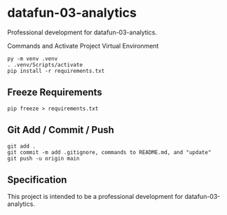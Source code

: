 # datafun-03-analytics

 Professional development for datafun-03-analytics.

 Commands and Activate Project Virtual Environment

 ```shell
 py -m venv .venv
 . .venv/Scripts/activate
 pip install -r requirements.txt
 ```
 ## Freeze Requirements
 ```shell
 pip freeze > requirements.txt
 ```

 ## Git Add / Commit / Push
 ```shell
 git add .
 git commit -m add .gitignore, commands to README.md, and "update"
 git push -u origin main

 ```
 ## Specification

 This project is intended to be a professional development for datafun-03-analytics.

